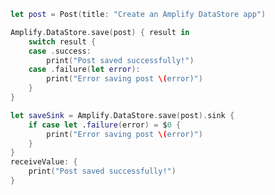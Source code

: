 <amplify-block-switcher>

<amplify-block name="Listener (iOS 11+)">

```swift
let post = Post(title: "Create an Amplify DataStore app")

Amplify.DataStore.save(post) { result in
    switch result {
    case .success:
        print("Post saved successfully!")
    case .failure(let error):
        print("Error saving post \(error)")
    }
}
```

</amplify-block>

<amplify-block name="Combine (iOS 13+)">

```swift
let saveSink = Amplify.DataStore.save(post).sink {
    if case let .failure(error) = $0 {
        print("Error saving post \(error)")
    }
}
receiveValue: {
    print("Post saved successfully!")
}
```

</amplify-block>

</amplify-block-switcher>
